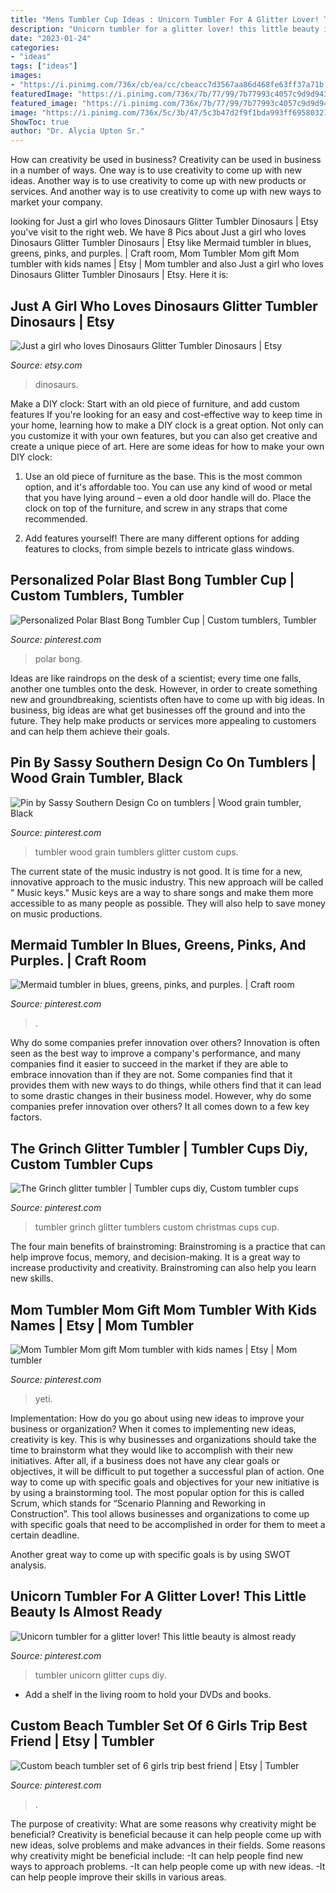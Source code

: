 ```yaml
---
title: "Mens Tumbler Cup Ideas : Unicorn Tumbler For A Glitter Lover! This Little Beauty Is Almost Ready"
description: "Unicorn tumbler for a glitter lover! this little beauty is almost ready"
date: "2023-01-24"
categories:
- "ideas"
tags: ["ideas"]
images:
- "https://i.pinimg.com/736x/cb/ea/cc/cbeacc7d3567aa86d468fe63ff37a71b.jpg"
featuredImage: "https://i.pinimg.com/736x/7b/77/99/7b77993c4057c9d9d943c24cb1bc65d6.jpg"
featured_image: "https://i.pinimg.com/736x/7b/77/99/7b77993c4057c9d9d943c24cb1bc65d6.jpg"
image: "https://i.pinimg.com/736x/5c/3b/47/5c3b47d2f9f1bda993ff69580321b3c2.jpg"
ShowToc: true
author: "Dr. Alycia Upton Sr."
---
```



How can creativity be used in business?
Creativity can be used in business in a number of ways. One way is to use creativity to come up with new ideas. Another way is to use creativity to come up with new products or services. And another way is to use creativity to come up with new ways to market your company.

	

		
looking for Just a girl who loves Dinosaurs Glitter Tumbler Dinosaurs | Etsy you've visit to the right web. We have 8 Pics about Just a girl who loves Dinosaurs Glitter Tumbler Dinosaurs | Etsy like Mermaid tumbler in blues, greens, pinks, and purples. | Craft room, Mom Tumbler Mom gift Mom tumbler with kids names | Etsy | Mom tumbler and also Just a girl who loves Dinosaurs Glitter Tumbler Dinosaurs | Etsy. Here it is:
		
    
## Just A Girl Who Loves Dinosaurs Glitter Tumbler Dinosaurs | Etsy

<img loading=lazy src="https://i.etsystatic.com/21050038/r/il/87b67a/2821473442/il_1588xN.2821473442_pp1c.jpg" onerror="this.onerror=null;this.src='https://tse1.mm.bing.net/th?id=OIP.EUxovaTkmg_0Hu7HHw5RIAHaJ3&amp;pid=15.1';" alt="Just a girl who loves Dinosaurs Glitter Tumbler Dinosaurs | Etsy">

_Source: etsy.com_

>dinosaurs. 

	

Make a DIY clock: Start with an old piece of furniture, and add custom features
If you're looking for an easy and cost-effective way to keep time in your home, learning how to make a DIY clock is a great option. Not only can you customize it with your own features, but you can also get creative and create a unique piece of art. Here are some ideas for how to make your own DIY clock:
1. Use an old piece of furniture as the base. This is the most common option, and it's affordable too. You can use any kind of wood or metal that you have lying around – even a old door handle will do. Place the clock on top of the furniture, and screw in any straps that come recommended.

2. Add features yourself! There are many different options for adding features to clocks, from simple bezels to intricate glass windows.

    
## Personalized Polar Blast Bong Tumbler Cup | Custom Tumblers, Tumbler

<img loading=lazy src="https://i.pinimg.com/736x/66/ab/92/66ab922122c371381ae083a30296f30e.jpg" onerror="this.onerror=null;this.src='https://tse4.mm.bing.net/th?id=OIP.p-5dzg1cSPlufbEWUS_5JwHaJ3&amp;pid=15.1';" alt="Personalized Polar Blast Bong Tumbler Cup | Custom tumblers, Tumbler">

_Source: pinterest.com_

>polar bong. 

	

Ideas are like raindrops on the desk of a scientist; every time one falls, another one tumbles onto the desk. However, in order to create something new and groundbreaking, scientists often have to come up with big ideas. In business, big ideas are what get businesses off the ground and into the future. They help make products or services more appealing to customers and can help them achieve their goals.

    
## Pin By Sassy Southern Design Co On Tumblers | Wood Grain Tumbler, Black

<img loading=lazy src="https://i.pinimg.com/736x/7b/77/99/7b77993c4057c9d9d943c24cb1bc65d6.jpg" onerror="this.onerror=null;this.src='https://tse4.mm.bing.net/th?id=OIP.Y4Ejl-gR9GMkghuUf7GCIwHaJ4&amp;pid=15.1';" alt="Pin by Sassy Southern Design Co on tumblers | Wood grain tumbler, Black">

_Source: pinterest.com_

>tumbler wood grain tumblers glitter custom cups. 

	

The current state of the music industry is not good. It is time for a new, innovative approach to the music industry. This new approach will be called " Music keys." Music keys are a way to share songs and make them more accessible to as many people as possible. They will also help to save money on music productions.

    
## Mermaid Tumbler In Blues, Greens, Pinks, And Purples. | Craft Room

<img loading=lazy src="https://i.pinimg.com/originals/a6/76/45/a676456f53898685fe2613ee879ca14f.jpg" onerror="this.onerror=null;this.src='https://tse1.mm.bing.net/th?id=OIP.yHfzoQOt7k7T0e_glvJ1MwHaJ4&amp;pid=15.1';" alt="Mermaid tumbler in blues, greens, pinks, and purples. | Craft room">

_Source: pinterest.com_

>. 

	

Why do some companies prefer innovation over others?
Innovation is often seen as the best way to improve a company's performance, and many companies find it easier to succeed in the market if they are able to embrace innovation than if they are not. Some companies find that it provides them with new ways to do things, while others find that it can lead to some drastic changes in their business model. However, why do some companies prefer innovation over others? It all comes down to a few key factors.

    
## The Grinch Glitter Tumbler | Tumbler Cups Diy, Custom Tumbler Cups

<img loading=lazy src="https://i.pinimg.com/736x/5c/3b/47/5c3b47d2f9f1bda993ff69580321b3c2.jpg" onerror="this.onerror=null;this.src='https://tse3.mm.bing.net/th?id=OIP.1uZNQW911PTeM2IVUKpDUQHaJ3&amp;pid=15.1';" alt="The Grinch glitter tumbler | Tumbler cups diy, Custom tumbler cups">

_Source: pinterest.com_

>tumbler grinch glitter tumblers custom christmas cups cup. 

	

The four main benefits of brainstroming:
Brainstroming is a practice that can help improve focus, memory, and decision-making. It is a great way to increase productivity and creativity. Brainstroming can also help you learn new skills.

    
## Mom Tumbler Mom Gift Mom Tumbler With Kids Names | Etsy | Mom Tumbler

<img loading=lazy src="https://i.pinimg.com/736x/37/a4/64/37a464ac2831f16e8d991d0e35497bd6.jpg" onerror="this.onerror=null;this.src='https://tse3.mm.bing.net/th?id=OIP.omij7ivBhjsWnn7By9fzuQHaJ3&amp;pid=15.1';" alt="Mom Tumbler Mom gift Mom tumbler with kids names | Etsy | Mom tumbler">

_Source: pinterest.com_

>yeti. 

	

Implementation: How do you go about using new ideas to improve your business or organization?
When it comes to implementing new ideas, creativity is key. This is why businesses and organizations should take the time to brainstorm what they would like to accomplish with their new initiatives. After all, if a business does not have any clear goals or objectives, it will be difficult to put together a successful plan of action.
One way to come up with specific goals and objectives for your new initiative is by using a brainstorming tool. The most popular option for this is called Scrum, which stands for “Scenario Planning and Reworking in Construction”. This tool allows businesses and organizations to come up with specific goals that need to be accomplished in order for them to meet a certain deadline.

Another great way to come up with specific goals is by using SWOT analysis.

    
## Unicorn Tumbler For A Glitter Lover! This Little Beauty Is Almost Ready

<img loading=lazy src="https://i.pinimg.com/736x/37/79/b2/3779b259736e293565190954618fbb06.jpg" onerror="this.onerror=null;this.src='https://tse3.mm.bing.net/th?id=OIP.yQWm2_zWv3PE1y9yVyBM1QHaNK&amp;pid=15.1';" alt="Unicorn tumbler for a glitter lover! This little beauty is almost ready">

_Source: pinterest.com_

>tumbler unicorn glitter cups diy. 

	

- Add a shelf in the living room to hold your DVDs and books.

    
## Custom Beach Tumbler Set Of 6 Girls Trip Best Friend | Etsy | Tumbler

<img loading=lazy src="https://i.pinimg.com/736x/cb/ea/cc/cbeacc7d3567aa86d468fe63ff37a71b.jpg" onerror="this.onerror=null;this.src='https://tse1.mm.bing.net/th?id=OIP.sWWWYKzUn6-K_Lx9JJlkLwHaJ4&amp;pid=15.1';" alt="Custom beach tumbler set of 6 girls trip best friend | Etsy | Tumbler">

_Source: pinterest.com_

>. 

	

The purpose of creativity: What are some reasons why creativity might be beneficial?
Creativity is beneficial because it can help people come up with new ideas, solve problems and make advances in their fields. Some reasons why creativity might be beneficial include: 
-It can help people find new ways to approach problems. 
-It can help people come up with new ideas. 
-It can help people improve their skills in various areas.

